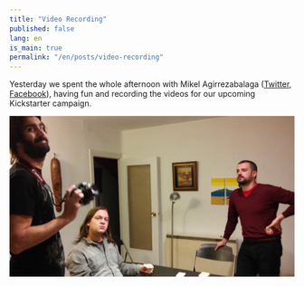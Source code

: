 ```yaml
---
title: "Video Recording"
published: false
lang: en
is_main: true
permalink: "/en/posts/video-recording"
---
```


Yesterday we spent the whole afternoon with Mikel Agirrezabalaga ([Twitter](https://twitter.com/MAgirrezabalaga), [Facebook](https://facebook.com/mikel.agirrezabalagacantera)), having fun and recording the videos for our upcoming Kickstarter campaign.

<!--more-->

![20141111_182809.jpg](/_drafts/20141111_182809.jpg)
